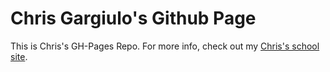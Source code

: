 # Chris Gargiulo's Github Page
This is Chris's GH-Pages Repo. For more info, check out my [Chris's school site](http://nma.kcc.hawaii.edu/gargiulo).